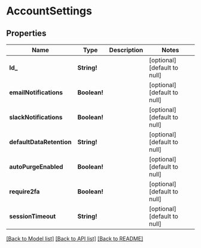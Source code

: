 # AccountSettings

## Properties
Name | Type | Description | Notes
------------ | ------------- | ------------- | -------------
**Id_** | **String!** |  | [optional] [default to null]
**emailNotifications** | **Boolean!** |  | [optional] [default to null]
**slackNotifications** | **Boolean!** |  | [optional] [default to null]
**defaultDataRetention** | **String!** |  | [optional] [default to null]
**autoPurgeEnabled** | **Boolean!** |  | [optional] [default to null]
**require2fa** | **Boolean!** |  | [optional] [default to null]
**sessionTimeout** | **String!** |  | [optional] [default to null]

[[Back to Model list]](../README.md#documentation-for-models) [[Back to API list]](../README.md#documentation-for-api-endpoints) [[Back to README]](../README.md)


